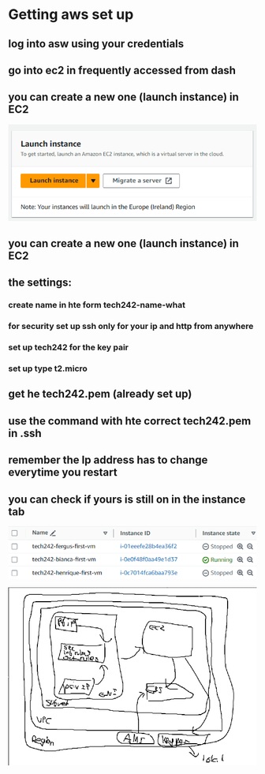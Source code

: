 # Getting aws set up

## log into asw using your credentials

## go into ec2 in frequently accessed from dash

## you can create a new one (launch instance) in EC2
![launch instance](image.png)

## you can create a new one (launch instance) in EC2

## the settings:
### create name in hte form tech242-name-what
### for security set up ssh only for your ip and http from anywhere
### set up tech242 for the key pair
### set up type t2.micro

## get he tech242.pem (already set up)

## use the command with hte correct tech242.pem in .ssh

## remember the Ip address has to change everytime you restart

## you can check if yours is still on in the instance tab
![Alt text](image-1.png)

![Alt text](image-2.png)